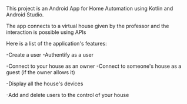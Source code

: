 This project is an Android App for Home Automation using Kotlin and Android Studio.

The app connects to a virtual house given by the professor and the interaction is possible using APIs

Here is a list of the application's features:

-Create a user
-Authentify as a user

-Connect to your house as an owner
-Connect to someone's house as a guest (if the owner allows it)

-Display all the house's devices

-Add and delete users to the control of your house
